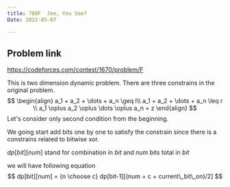 ```yaml
---
title: 788F  Jee, You See?
Date: 2022-05-07

---
```


## Problem link

https://codeforces.com/contest/1670/problem/F

This is two dimension dynamic problem.  There are three constrains in the original problem.
$$
\begin{align}
a_1 + a_2 + \dots + a_n \geq l\\
a_1 + a_2 + \dots + a_n \leq r \\
a_1 \oplus a_2 \oplus \dots \oplus a_n = z
\end{align}
$$
Let's consider only second condition from the beginning. 

We going start add bits one by one to satisfy the constrain since there is a constrains related to bitwise xor.

$dp[bit][num]$ stand for combination in $bit$ and $num$ bits total in $bit$

we will have following equation
$$
dp[bit][num] = {n \choose c} dp[bit-1][(num + c + current\_bit\_on)/2]
$$
